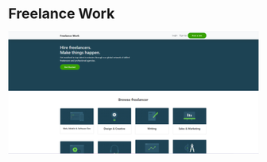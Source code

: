 # Freelance Work 
![Freelance Work](https://github.com/hasmukh-dharajiya/bcasem6finalproject/blob/main/bca.PNG)



